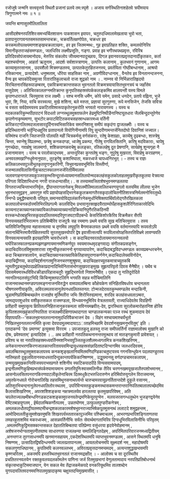 रजोजुषे जन्मनि सत्त्ववृत्तये स्थितौ प्रजानां प्रलये तम:स्पृशे ।
अजाय सर्गस्थितिनाशहेतवे त्रयीमयाय त्रिगुणात्मने नमः ॥ १ ॥

जयन्ति बाणासुरमौलिलालिता 

आसीदशेषनरपतिशिरःसमभ्यर्चितशासनः पाकशासन इवापरः, चतुरुदधिमालामेखलाया भुवो भता, प्रतापानुरागावनतसमस्तसामन्तचक्र:, चक्रवर्तिलक्षणोपेतः, चक्रधर इव करकमलोपलक्ष्यमाणशङ्खचक्रलाञ्छन:, हर इव जितमन्मथ:, गुह इवाप्रतिहत शक्तिः, कमलयोनिरिव विमानीकृतराजहंसमण्डल:, जलधिरिव लक्ष्मीप्रसूतिः, गङ्गा. प्रवाह इव भगीरथपथप्रवृत्तः, रविरिब प्रतिदिवसोपंजायमानोदयः, मेरुरिव संकलोप जीव्यमानपादुच्छायः, दिगज़ इवानवरतप्रवृत्तदानार्दीकृतकरः, कर्ता महाश्चर्याणाम् , आहर्ता ऋतूनाम् , आदर्शः सर्वशास्त्राणाम् , उत्पत्तिः कलानाम् , कुलभवनं गुणानाम् , आगमः काव्यामृतरसानाम् , उदयशैलो मित्रमण्डलस्य, उत्पातकेतुरहितजनस्य, प्रवर्तयिता गोष्ठीबन्धानाम् , आश्रयो रसिकानाम् , प्रत्यादेशो. धनुष्मताम्, धौरेया साहसिका नाम् , अग्रणीविदग्धानाम् , वैनतेय इव विनतानन्दजनना, वैन्य इव चापकोदिसमुत्सा रितारांतिकुलाचलो राजा शूद्रको नाम । . नाम्नव यो निर्भिन्नारातिहृदयो विरचितनारसिंहरूपाडम्बरम्, एकविक्रमाक्रान्तसकल भुवनतलो विक्रमत्रयायासितभुवनत्रयं च जहाँसेव वासुदेवम् । अतिचिरकाललग्नमतिक्रान्त कुनृपतिसहस्रसंपर्ककलङ्कमिव क्षालयन्ती यस्य विमले कृपाणधाराजले. चिरमुवास राज लक्ष्मीः । यश्च मनसि धर्मेण, कोपे यमेन, प्रसादे धनदेन, प्रतापे वह्निना, भुजे भुवा, शि, निया, वाचि सरस्वत्या, मुखे शशिना, बले मरुता, प्रज्ञायां सुरगुरुणा, रूपे मनसिजेन, तेजसि सवित्रा च वसता सर्वदेवमयस्य प्रकटितविश्वरूपाकृतेरनुकरोति भगवतो नारायणस्य । यस्य च मदकलकरिकुम्भपीठपाटनं विदधतो लग्नस्थूलमुक्ताफलेन हेढमुष्टिनिष्पीडैनानिष्टयूतधारा जैलबिन्दुदन्तुरेणेव कृपाणेनाकृष्यमाणा, सुभटोर:कपाटविटितकवचसहस्रान्धकारमध्य वर्तिनी करिकरटगलितमदजलासारदुर्दिनास्वभिसारिकेव समरनिशासु समीपं सकृदंगा द्वाजलक्ष्मीः । यस्य च हृदिस्थितानपि भर्तृन्दिधक्षुरिव प्रतापानलो वियोगिनीनामपि रिपु सुन्दरीणामन्तर्जनितदोघो दिवानिशं जज्वाल। यस्मिंश्च राजनि जितजगति पॉलयति महीं चित्रकर्मसु वर्णसंकराः, रतेषु केशग्रहाः, काव्येषु दृढबन्धाः, शास्त्रेषु चिन्ता, स्वप्नेषु विप्रलम्भाः, छत्रेषु कनकदण्डा, ध्वजेषु प्रकम्पा, गीतेषु रागविलसितानि, करिषु मदविकाराः, चापेषु गुणच्छेदाः, गवाक्षेषु जालमार्गाः, शशिकपाणकवचेषु कलङ्काः, रतिकलहेषु दूत प्रेषणानि, सार्यक्षेषु शून्यगृहा नै प्रजानामासन् । यस्य च परलोकाद्भयम् , अन्तःपुरिका कुन्तलेषु भङ्गः, नूपुरेषु मुखरता, विवाहेषु करग्रहणम् , अनवरतमखाग्निधूमेनानुपात:, तुरङ्गेषु कशाभिघाता, मकरध्वजे चापध्वनिरभूत् । - तस्य च राज्ञः कलिकालभयपुञ्जीभूतकृतयुगानुकारिणी, त्रिभुवनप्रसवभूमिरिव विस्तीर्णा, मजन्मालवविलासिनीकुचतटास्फालनजर्जरितोर्मिमालया जलावगाहनागतजयकुञ्जरकुम्भसिन्दूरसंध्यायमानसलिलयोन्मदकलहंसकुलकोलाहलमुखरीकृतकूलया वेत्रवत्या परिगता विदिशाभिधाना नगरी राजधान्यासीत्। . स तस्यामवजिताशेषभुवनमण्डलतया विगतराज्यचिन्ताभारनिर्वृतः, द्वीपान्तरागतानेकभू मिपालमौलिमालालालितचरणयुगलो वलयमिव लीलया भुजेन भुवनभारमुद्वहन् ,अमरगुरु मपि प्रज्ञयोपहसद्भिरनेककुलक्रमागतैरसकृदालोचितनीतिशास्त्रनिर्मलमनोभिरलुब्धैः स्निग्धैः प्रबुद्धैश्चामासैः परिवृतः,समानवयोविद्यालंकारैरनेकमूर्धाभिषिक्तपार्थिवॉलोद्गतैरखिलकला कलापालोचनकठोरमतिभिरतिप्रगल्भैः कालविद्भिः प्रभावानुरक्तहृदयैरग्राम्योपँहासकुशलैरिगिताकारवेदिभिः काव्यनाटकाख्यानकाख्यायिकालेख्यव्याख्यानादिक्रियानिपुणैरतिकठिनपी वरस्कन्धोरबाहुभिरसकृदवदलितसमदरिपुगजघटापीठबन्धैः केसरिकिशोरकैरिव विक्रमैकर सैरपि विनयव्यवहारिभिरात्मनः प्रतिबिम्बैरिव राजपुत्रैः सह रममाणः प्रथमे वयसि सुख मतिचिरमुवास । तस्य चातिविजिगीषुतया महासत्त्वतया च तृणमिव लघुवृत्ति बैणमाकलयतः प्रथमे वयसि वर्तमानस्यापि रूपवतोऽपि संतानार्थिभिरमायैरपेक्षितस्यापि सुरतसुखस्योपरि द्वेष इवासीत्सत्यपि रूपविलासोपहसितरतिविभ्रमे लावण्यवति विनयवत्यन्वयवति हृदयहारिणि चावरोधजने । स कदाचिदनवरतदोलायमानरत्नवलयो घर्घरिकास्फालनप्रकम्पझणझणायमानमणिकर्णपूरः स्वयमारब्धमृदङ्गवाद्यः संगीतकप्रसङ्गेन, कदाचिदविरलविमुक्तशरासा रशून्यीकृतकाननो मृगयाव्यापारेण, कदाचिदाबद्धविदग्धमण्डलः काव्यप्रबन्धरचनेन, कदा चिच्छास्त्रालापेन, कदाचिदाख्यानकाख्यायिकेतिहासपुराणाकर्णनेन,कदाचिदालेख्यविनोदेन, कदाचिद्वीणया, कदाचिद्दर्शनागतमुनिजनचरणशुश्रूषया, कदाचिदक्षरच्युतकमात्राच्युतकबि न्दुमतीगूढचतुर्थपादप्रहेलिकाप्रदानादिभिर्वनितासंभोगसुखपराङ्मुखः सुहृत्परिवृतो दिवस मैनैषीत् । यथैव च दिवसमेवमारब्धविविधक्रीडापरिहासचतुरैः सुहृद्भिरुपेतो निशामनैषीत् । एकदा तु नातिदूरोदिते नवनलिनदलसंपुटभिदि किंचिन्मुक्तपाटलिनि भगवति सहन्न मरीचिमालिनि राजानमास्थानमण्डपगतमङ्गनाजनविरुद्धेन वामपावलम्बिना कौक्षेयकेण संनिहितविषधरेव चन्दनलता भीषणरमणीयाकृतिः, अविरलमलयजानुलेपनधवलितस्तनत: टोन्मजदेरावतकुम्भमण्डलेव मन्दाकिनी, चूडामणिप्रतिबिम्बच्छलेन राजाज्ञेव मूर्तिमतीरा जभिः शिरोभिरुह्यमाना, शरदिव कलहंसधवलाऽम्बरा, जामद्यपरशुधारेव वशीकृतसकल राजमण्डला, विन्ध्यवनभूमिरिव वेत्रलतावती, राज्याधिदेवतेव विग्रहिणी प्रतीहारी समुपसृत्य क्षितितलनिहितजानुकरकमला सविनयमब्रवीत्-देव, द्वारस्थिता सुरलोकमारोहतनिश होरिव कुपितशतमखहुंकारनिपातिता राजलक्ष्मीर्दक्षिणापथादागता चाण्डालकन्यका पञ्ज रस्थं शुकमादाय देवं विज्ञापयति--'सकलभुवनतलरत्नानामुदधिरिवैकभाजनं देवः । विहंग मश्चायमाश्चर्यंभूतो निखिलभुवनतलरत्नमिति कृत्वा देवपादमूलमादायाऽऽाताहमिच्छामि देवदर्शनसुखमनुभवितुम्' इति । एतदाकर्ण्य 'देवः प्रमाणम्' इत्युक्त्वा विरराम । उपजातकुतू हलस्तु राजा समीपवर्तिनों राज्ञामालोक्य मुखानि को दोषः, प्रवेश्यताम्' इत्यादिदेश । .. अथ प्रतीहारी नरपतिकथनानन्तरमुत्थाय तां मातङ्गकुमारी प्रावेशयत् । प्रविश्य च सा नरपतिसहस्रमध्यवर्तिनमशनिभयपुञ्जितकुलशैलमध्यगतमित्र कनकशिखरिणम् , अनेकरत्नाभरणकिरणजालकान्तरितावयवमिन्द्रायुधसहस्रसंछादिताष्टदिग्भागमिव जलधरदिवसम् , अवलम्बितस्थूलमुक्ताकलापस्य कनकशृङ्खलानियमितमणिदण्डिकाचतुष्टयस्य गगनसिन्धुफेन पदलपाण्डुरस्य नातिमहतो दुकूलवितानस्याधस्तादिन्दुकान्तपर्यकिकानिषण्णम् , उद्धूयमानसु वर्णदण्डचामरकलापम् , उन्मयूखमुखकान्तिविजयपराभवप्रणते शशिनीय स्फटिकपादपीठे विन्यसवामपादम्, इन्द्रनीलमणिकुहिमप्रभासंपर्कश्यामायमानः प्रणतरिपुनिःश्वासमलिनीक तैरिव चरणनखमयूखजालैरुपशोभमानम् , आसनोल्लसितपनरागकिरणपाटलीकृतेनाचिरम दितमधुकैटभरुधिरारुणेन हरिमिवोरुयुगलेन विराजमानम्, अमृतफेनधवले गोरोचनालिखि तहसमिथुनसनाथपर्यन्ते चारुचामरवायुप्रनर्तितान्तदेशे दुकूले वसानम् , अतिसुरभिचन्दनानुलेपनधवलितोरःस्थलम् , उपरिविन्यस्तकुङ्कमस्थासकमन्तरान्तरानिपतितबालातपच्छेदमिव कैलासशिखरिणम् , अपरशशिशङ्कया नक्षत्रमालयेव हारलतया कृतमुखपरिवेषम् , अति चपलेराज्यलक्ष्मीबन्धनिगडकटकशङ्कामुपजनयतेन्द्रमणिकेयूरयुग्मेन . मलयजरसगन्धलुब्धेन भुजङ्गद्वयेनेव वेष्टितबाहयुगलम् , ईर्षदालम्बिकर्णोत्पलम् , उन्नतघोणम् ,उत्फुल्लपुण्डरीकनेत्रम् , अमलकलधौतपट्टीयतमष्टमीचन्द्रशकलाकारमशेषभुवनराज्याभिषेकपूतमूसनाथं ललाटदे शमुद्वहन्तम् , आमोदिमालतीकुसुमशेखरमुषसि शिखरपर्यस्ततारकापुञ्जमिव पश्चिमाचलम् , आभरणप्रभापिशङ्गिताणतया लमहरहुताशमिव मकरध्वजम् , आसन्नवर्तिनीभिः सर्वतः सेवार्थमागताभिरिव दिग्वधूभिरविलासिनीभिः परिवृतम् ,अमलमणिकुट्टिमसक्कान्तसकल देहाततिबिम्बतया पतिप्रेम्णा वसुंधरया हृदयेनेवोहमानम् , अशेषजनभोग्यतामुपनीतयाष्य साधारणया राजलक्ष्न्या समालिङ्गितदेहम् , अपरिमितपरिवारजनमध्यद्वितीयम् ,अनन्तगज तुरगसाधनमपि खनमानसहायम् ,एकदेशस्थितमपि व्याप्तभुवनमण्डलम् , आसने स्थितमपि धनुषि निषण्णम् , उत्सादितद्विषदिन्धनमपि ज्वलत्प्रतापानलम् , आयतलोचनमपि सूक्ष्मदर्श नम् , महादोषमपि सकलगुणाधिष्ठानम् , कुपतिमपि कलनवल्लभम् , अविरतप्रवृत्तदानमप्यमदम् , अत्यन्तशुद्धखभावमपि कृष्णचरितम् , अकरमपि हस्तस्थितभुवनतलं राजानमद्राक्षीत् । - आलोक्य च सा दूरस्थितैव प्रचलितरनवलयेन रक्तकुवलयदलकोमलेन पाणिना जर्ज रितमुखभागां वेणुलतामादाय नरपतिप्रतिबोधनार्थ संकृत्सभाकुटिममाजघान, येन सकल मेव तेंद्राजकमेकपदे वनकरियूथमिव तालशब्देन युगपदावलितवदनमवनिपालमुखादाकृष्य चक्षुस्तदभिमुखमासीत् ।
